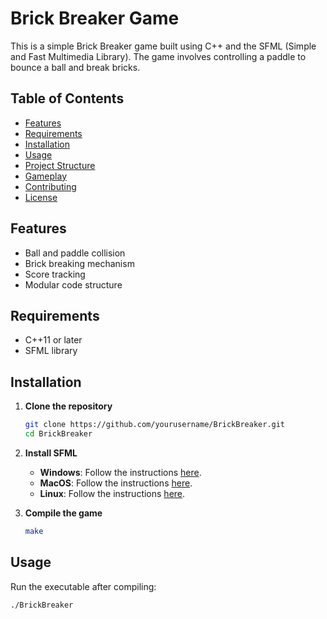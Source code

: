 # Brick Breaker Game

This is a simple Brick Breaker game built using C++ and the SFML (Simple and Fast Multimedia Library). The game involves controlling a paddle to bounce a ball and break bricks. 

## Table of Contents
- [Features](#features)
- [Requirements](#requirements)
- [Installation](#installation)
- [Usage](#usage)
- [Project Structure](#project-structure)
- [Gameplay](#gameplay)
- [Contributing](#contributing)
- [License](#license)

## Features
- Ball and paddle collision
- Brick breaking mechanism
- Score tracking
- Modular code structure

## Requirements
- C++11 or later
- SFML library

## Installation
1. **Clone the repository**
    ```sh
    git clone https://github.com/yourusername/BrickBreaker.git
    cd BrickBreaker
    ```

2. **Install SFML**
    - **Windows**: Follow the instructions [here](https://www.sfml-dev.org/tutorials/2.5/start-vc.php).
    - **MacOS**: Follow the instructions [here](https://www.sfml-dev.org/tutorials/2.5/start-osx.php).
    - **Linux**: Follow the instructions [here](https://www.sfml-dev.org/tutorials/2.5/start-linux.php).

3. **Compile the game**
    ```sh
    make
    ```

## Usage
Run the executable after compiling:
```sh
./BrickBreaker
